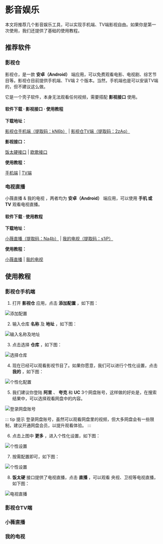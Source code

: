 # 影音娱乐

本文将推荐几个影音娱乐工具，可以实现手机端、TV端影视自由。如果你是第一次使用，我们还提供了基础的使用教程。

## 推荐软件

### 影视仓

影视仓，是一款 **安卓（Android）** 端应用，可以免费观看电影、电视剧、综艺节目等。影视仓目前提供手机端、TV端 2 个版本。当然，手机端也是可以安装TV端的，但不建议这么做。

它是一个壳子软件，本身无法观看任何视频，需要搭配 **影视接口** 使用。

#### 软件下载 · 影视接口 · 使用教程

**下载地址：**

[影视仓手机端（提取码：kN6b）](https://pan.quark.cn/s/599bcd61fe07) | [影视仓TV端（提取码：2zAq）](https://pan.quark.cn/s/bfa25bb7601b)

**影视接口：**

[饭太硬接口](https://www.xn--sss604efuw.com/) | [欧歌接口](https://tv.nxog.top/)

**使用教程：**

[手机端](#影视仓手机端) | [TV端](#影视仓tv端)

### 电视直播

小薇直播 & 我的电视 ，两者均为 **安卓（Android）** 端应用，可以使用 **手机 或 TV** 观看电视直播。

#### 软件下载 · 使用教程

**下载地址：**

[小薇直播（提取码：Na4b）](https://pan.quark.cn/s/c57e1d82c233) | [我的电视（提取码：s1iP）](https://pan.quark.cn/s/e4951e196dfc)

**使用教程：**

[小薇直播](#小薇直播) | [我的电视](#我的电视)

## 使用教程

### 影视仓手机端

1. 打开 **影视仓** 应用，点击 **添加配置** ，如下图：

![添加配置](https://img.qxiansen.online/file/AgACAgUAAyEGAASG4H8TAAMmZ4EzLdf-OY1n2qH0dzr7Gj_oBXoAAjPBMRv3vQlUePcLKkHSOdoBAAMCAAN3AAM2BA.jpg)

2. 输入仓库 **名称** 及 **地址** ，如下图：

![输入名称及地址](https://img.qxiansen.online/file/AgACAgUAAyEGAASG4H8TAAMnZ4EzikZBh2fSJ-vVAcW5jmokfnoAAjjBMRv3vQlUlfeE-h6nc00BAAMCAAN3AAM2BA.jpg)

3. 点击选择 **仓库** ，如下图：

![选择仓库](https://img.qxiansen.online/file/AgACAgUAAyEGAASG4H8TAAMpZ4E1TRj7dDkD80n6l3poJov--E0AAj7BMRv3vQlU77QuwGAp1AMBAAMCAAN3AAM2BA.jpg)

4. 现在已经可以观看影视节目了。如果你愿意，我们可以进行个性化设置，点击 **我的** ，如下图：

![个性化配置](https://img.qxiansen.online/file/AgACAgUAAyEGAASG4H8TAAMqZ4E2XlGwS6a0HwoZJaaWt0QwTmcAAkbBMRv3vQlURh8f0dQ0H_kBAAMCAAN3AAM2BA.jpg)

5. 我们建议你登陆 **阿里** 、 **夸克** 和 **UC** 3个网盘账号，这样做的好处是，在搜索结果中，可以选择观看网盘中的内容。

![登录网盘账号](https://img.qxiansen.online/file/AgACAgUAAyEGAASG4H8TAAMrZ4E3WSgDiFLgy7SpcXwdt4KyDk4AAkjBMRv3vQlUPi4DlecG1yQBAAMCAAN3AAM2BA.jpg)

::: tip 提示
登录网盘账号，虽然可以观看网盘里的视频，但大多网盘会有一些限制，建议开通网盘会员，以提升观看体验。
:::

6. 点击上图中 **更多** ，进入个性化设置，如下图：

![个性设置](https://img.qxiansen.online/file/AgACAgUAAyEGAASG4H8TAAMsZ4E3r2RdylMLyz7DR2PozN3bLGQAAknBMRv3vQlUG1ACvISqMHMBAAMCAAN3AAM2BA.jpg)

7. 按需配置即可，如下图：

![个性设置](https://img.qxiansen.online/file/AgACAgUAAyEGAASG4H8TAAMtZ4E39nRgX1-0xHLFrLQ1iLyN5AgAAkvBMRv3vQlUU2K-HMD8vMMBAAMCAAN3AAM2BA.jpg)

8. **饭太硬** 接口提供了电视直播，点击 **直播** ，可以观看 央视、卫视等电视直播，如下图：

![电视直播](https://img.qxiansen.online/file/AgACAgUAAyEGAASG4H8TAAMuZ4E4WM6RGGDmplVclXH8bjvunpAAAk3BMRv3vQlUJAxGDQAB9yU9AQADAgADdwADNgQ.jpg)

### 影视仓TV端


### 小薇直播


### 我的电视



